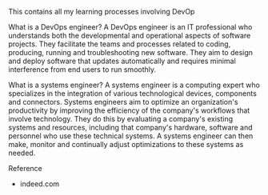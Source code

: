 <p>This contains all my learning processes involving DevOp

What is a DevOps engineer?
A DevOps engineer is an IT professional who understands both the developmental and operational aspects of software projects. They facilitate the teams and processes related to coding, producing, running and troubleshooting new software. They aim to design and deploy software that updates automatically and requires minimal interference from end users to run smoothly.

What is a systems engineer?
A systems engineer is a computing expert who specializes in the integration of various technological devices, components and connectors. Systems engineers aim to optimize an organization's productivity by improving the efficiency of the company's workflows that involve technology. They do this by evaluating a company's existing systems and resources, including that company's hardware, software and personnel who use these technical systems. A systems engineer can then make, monitor and continually adjust optimizations to these systems as needed.</p>

<p>Reference</p>
<ul><li>indeed.com</li></ul>
